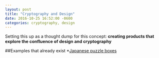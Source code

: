 ```yaml
---
layout: post
title: "Cryptography and Design"
date: 2016-10-25 16:52:00 -0600
categories: cryptography, design
---
```

Setting this up as a thought dump for this concept: **creating products that explore the confluence of design and cryptography**


##Examples that already exist
*[Japanese puzzle boxes](http://www.puzzleboxworld.com/japanese-puzzle-boxes.htm)
